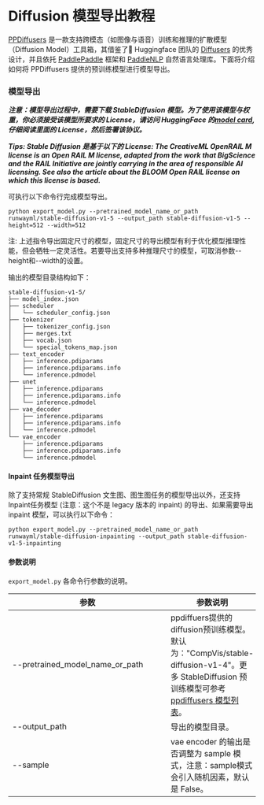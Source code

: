 # Diffusion 模型导出教程


[PPDiffusers](https://github.com/PaddlePaddle/PaddleNLP/tree/develop/ppdiffusers) 是一款支持跨模态（如图像与语音）训练和推理的扩散模型（Diffusion Model）工具箱，其借鉴了🤗 Huggingface 团队的 [Diffusers](https://github.com/huggingface/diffusers) 的优秀设计，并且依托 [PaddlePaddle](https://github.com/PaddlePaddle/Paddle) 框架和 [PaddleNLP](https://github.com/PaddlePaddle/PaddleNLP) 自然语言处理库。下面将介绍如何将 PPDiffusers 提供的预训练模型进行模型导出。

### 模型导出

___注意：模型导出过程中，需要下载 StableDiffusion 模型。为了使用该模型与权重，你必须接受该模型所要求的 License，请访问 HuggingFace 的[model card](https://huggingface.co/runwayml/stable-diffusion-v1-5), 仔细阅读里面的 License，然后签署该协议。___

___Tips: Stable Diffusion 是基于以下的 License: The CreativeML OpenRAIL M license is an Open RAIL M license, adapted from the work that BigScience and the RAIL Initiative are jointly carrying in the area of responsible AI licensing. See also the article about the BLOOM Open RAIL license on which this license is based.___

可执行以下命令行完成模型导出。

```shell
python export_model.py --pretrained_model_name_or_path runwayml/stable-diffusion-v1-5 --output_path stable-diffusion-v1-5 --height=512 --width=512
```
注: 上述指令导出固定尺寸的模型，固定尺寸的导出模型有利于优化模型推理性能，但会牺牲一定灵活性。若要导出支持多种推理尺寸的模型，可取消参数--height和--width的设置。

输出的模型目录结构如下：

```shell
stable-diffusion-v1-5/
├── model_index.json
├── scheduler
│   └── scheduler_config.json
├── tokenizer
│   ├── tokenizer_config.json
│   ├── merges.txt
│   ├── vocab.json
│   └── special_tokens_map.json
├── text_encoder
│   ├── inference.pdiparams
│   ├── inference.pdiparams.info
│   └── inference.pdmodel
├── unet
│   ├── inference.pdiparams
│   ├── inference.pdiparams.info
│   └── inference.pdmodel
├── vae_decoder
│   ├── inference.pdiparams
│   ├── inference.pdiparams.info
│   └── inference.pdmodel
└── vae_encoder
    ├── inference.pdiparams
    ├── inference.pdiparams.info
    └── inference.pdmodel
```

#### Inpaint 任务模型导出

除了支持常规 StableDiffusion 文生图、图生图任务的模型导出以外，还支持Inpaint任务模型 (注意：这个不是 legacy 版本的 inpaint) 的导出、如果需要导出 inpaint 模型，可以执行以下命令：

```shell
python export_model.py --pretrained_model_name_or_path runwayml/stable-diffusion-inpainting --output_path stable-diffusion-v1-5-inpainting
```

#### 参数说明

`export_model.py` 各命令行参数的说明。

| 参数 |参数说明 |
|----------|--------------|
| <span style="display:inline-block;width: 230pt"> --pretrained_model_name_or_path </span> | ppdiffuers提供的diffusion预训练模型。默认为："CompVis/stable-diffusion-v1-4"。更多 StableDiffusion 预训练模型可参考 [ppdiffusers 模型列表](../README.md#ppdiffusers模型支持的权重)。|
| --output_path | 导出的模型目录。 |
| --sample | vae encoder 的输出是否调整为 sample 模式，注意：sample模式会引入随机因素，默认是 False。|
